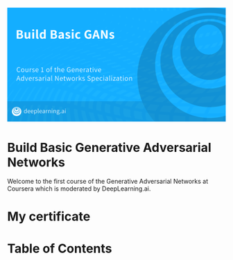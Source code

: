 ![](banner.png)
# Build Basic Generative Adversarial Networks
Welcome to the first course of the Generative Adversarial Networks at Coursera which is moderated by DeepLearning.ai.

# My certificate

# Table of Contents